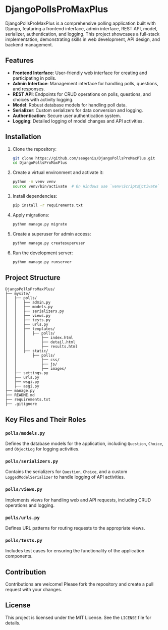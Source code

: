 
# DjangoPollsProMaxPlus

DjangoPollsProMaxPlus is a comprehensive polling application built with Django, featuring a frontend interface, admin interface, REST API, model, serializer, authentication, and logging. This project showcases a full-stack implementation, demonstrating skills in web development, API design, and backend management.

## Features

- **Frontend Interface**: User-friendly web interface for creating and participating in polls.
- **Admin Interface**: Management interface for handling polls, questions, and responses.
- **REST API**: Endpoints for CRUD operations on polls, questions, and choices with activity logging.
- **Model**: Robust database models for handling poll data.
- **Serializer**: Custom serializers for data conversion and logging.
- **Authentication**: Secure user authentication system.
- **Logging**: Detailed logging of model changes and API activities.

## Installation

1. Clone the repository:
   ```bash
   git clone https://github.com/seogenis/DjangoPollsProMaxPlus.git
   cd DjangoPollsProMaxPlus
   ```
2. Create a virtual environment and activate it:
   ```bash
   python -m venv venv
   source venv/bin/activate  # On Windows use `venv\Scriptsctivate`
   ```
3. Install dependencies:
   ```bash
   pip install -r requirements.txt
   ```
4. Apply migrations:
   ```bash
   python manage.py migrate
   ```
5. Create a superuser for admin access:
   ```bash
   python manage.py createsuperuser
   ```
6. Run the development server:
   ```bash
   python manage.py runserver
   ```

## Project Structure

```plaintext
DjangoPollsProMaxPlus/
├── mysite/
│   ├── polls/
│   │   ├── admin.py
│   │   ├── models.py
│   │   ├── serializers.py
│   │   ├── views.py
│   │   ├── tests.py
│   │   ├── urls.py
│   │   ├── templates/
│   │   │   ├── polls/
│   │   │       ├── index.html
│   │   │       ├── detail.html
│   │   │       ├── results.html
│   │   ├── static/
│   │       ├── polls/
│   │           ├── css/
│   │           ├── js/
│   │           ├── images/
│   ├── settings.py
│   ├── urls.py
│   ├── wsgi.py
│   ├── asgi.py
├── manage.py
├── README.md
├── requirements.txt
├── .gitignore
```

## Key Files and Their Roles

### `polls/models.py`

Defines the database models for the application, including `Question`, `Choice`, and `ObjectLog` for logging activities.

### `polls/serializers.py`

Contains the serializers for `Question`, `Choice`, and a custom `LoggedModelSerializer` to handle logging of API activities.

### `polls/views.py`

Implements views for handling web and API requests, including CRUD operations and logging.

### `polls/urls.py`

Defines URL patterns for routing requests to the appropriate views.

### `polls/tests.py`

Includes test cases for ensuring the functionality of the application components.

## Contribution

Contributions are welcome! Please fork the repository and create a pull request with your changes.

## License

This project is licensed under the MIT License. See the `LICENSE` file for details.
